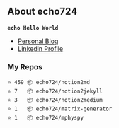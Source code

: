 ## About echo724

<code>**echo Hello World**</code>

- [Personal Blog](https://medium.com/echo-devblog)
- [Linkedin Profile](https://www.linkedin.com/in/eunchan-cho-382001184)

### My Repos
```
⭐️ 459 📦 echo724/notion2md
⭐️ 7   📦 echo724/notion2jekyll
⭐️ 3   📦 echo724/notion2medium
⭐️ 1   📦 echo724/matrix-generator
⭐️ 1   📦 echo724/mphyspy
```
